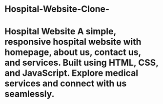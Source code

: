 # Hospital-Website-Clone-
# Hospital Website  A simple, responsive hospital website with homepage, about us, contact us, and services. Built using HTML, CSS, and JavaScript. Explore medical services and connect with us seamlessly.
